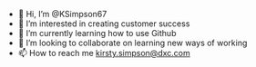 - 👋 Hi, I’m @KSimpson67
- 👀 I’m interested in creating customer success
- 🌱 I’m currently learning how to use Github
- 💞️ I’m looking to collaborate on learning new ways of working
- 📫 How to reach me kirsty.simpson@dxc.com

<!---
KSimpson67/KSimpson67 is a ✨ special ✨ repository because its `README.md` (this file) appears on your GitHub profile.
You can click the Preview link to take a look at your changes.
--->
